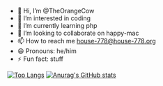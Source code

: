 - 👋 Hi, I’m @TheOrangeCow
- 👀 I’m interested in coding
- 🌱 I’m currently learning php
- 💞️ I’m looking to collaborate on happy-mac
- 📫 How to reach me house-778@house-778.org
- 😄 Pronouns: he/him
- ⚡ Fun fact: stuff


[![Top Langs](https://github-readme-stats.vercel.app/api/top-langs/?username=TheOrangeCow&theme=dark)](https://github.com/anuraghazra/github-readme-stats)
[![Anurag's GitHub stats](https://github-readme-stats.vercel.app/api?username=TheOrangeCow&theme=dark)](https://github.com/anuraghazra/github-readme-stats)
<!---
DFoster-2/DFoster-2 is a ✨ special ✨ repository because its `README.md` (this file) appears on your GitHub profile.
You can click the Preview link to take a look at your changes.
--->
